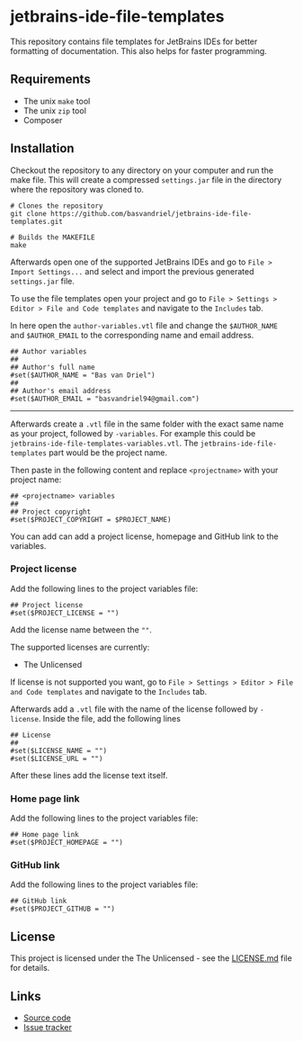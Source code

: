 # jetbrains-ide-file-templates
This repository contains file templates for JetBrains IDEs for better formatting 
of documentation. This also helps for faster programming.

## Requirements

* The unix `make` tool
* The unix `zip` tool
* Composer

## Installation
Checkout the repository to any directory on your computer and run the make file.
This will create a compressed `settings.jar` file in the directory where the repository was cloned to.

```shell
# Clones the repository
git clone https://github.com/basvandriel/jetbrains-ide-file-templates.git

# Builds the MAKEFILE
make
```

Afterwards open one of the supported JetBrains IDEs
and go to `File > Import Settings...` and select and import the previous generated `settings.jar` file.

To use the file templates open your project and
go to `File > Settings > Editor > File and Code templates` and navigate to the `Includes` tab.
 
In here open the `author-variables.vtl` file and change the
`$AUTHOR_NAME` and `$AUTHOR_EMAIL` to the corresponding name and email address.

```shell
## Author variables
##
## Author's full name
#set($AUTHOR_NAME = "Bas van Driel")
##
## Author's email address
#set($AUTHOR_EMAIL = "basvandriel94@gmail.com")
```
---

Afterwards create a `.vtl` file in the same folder with the exact same name as your project, followed by `-variables`. 
For example this could be `jetbrains-ide-file-templates-variables.vtl`. The `jetbrains-ide-file-templates` part would be the project name.

Then paste in the following content and replace `<projectname>` with your project name:

```shell
## <projectname> variables
##
## Project copyright
#set($PROJECT_COPYRIGHT = $PROJECT_NAME)
```

You can add can add a project license, homepage and GitHub link to the variables.

### Project license
Add the following lines to the project variables file:
```shell
## Project license
#set($PROJECT_LICENSE = "")
```
Add the license name between the `""`.
 
The supported licenses are currently:
* The Unlicensed

If license is not supported you want, go to `File > Settings > Editor > File and Code templates`
and navigate to the `Includes` tab. 

Afterwards add a `.vtl` file with the name of the license followed by `-license`. Inside the file, add the following lines
```
## License
## 
#set($LICENSE_NAME = "")
#set($LICENSE_URL = "")
```

After these lines add the license text itself.

### Home page link
Add the following lines to the project variables file:
```shell
## Home page link
#set($PROJECT_HOMEPAGE = "")
```

### GitHub link
Add the following lines to the project variables file:
```shell
## GitHub link
#set($PROJECT_GITHUB = "")
```
## License

This project is licensed under the The Unlicensed - see the [LICENSE.md](LICENSE.md) file for details.

## Links
* [Source code](https://github.com/basvandriel/jetbrains-ide-file-templates)
* [Issue tracker](https://github.com/basvandriel/jetbrains-ide-file-templates/issues)
